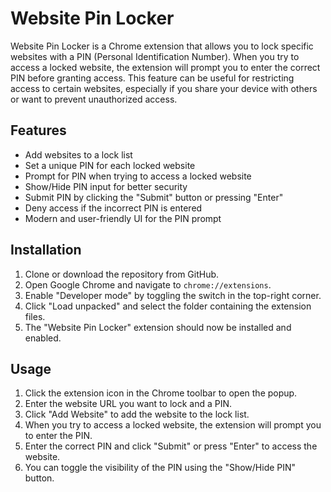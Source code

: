 # Website Pin Locker

Website Pin Locker is a Chrome extension that allows you to lock specific websites with a PIN (Personal Identification Number). When you try to access a locked website, the extension will prompt you to enter the correct PIN before granting access. This feature can be useful for restricting access to certain websites, especially if you share your device with others or want to prevent unauthorized access.

## Features

- Add websites to a lock list
- Set a unique PIN for each locked website
- Prompt for PIN when trying to access a locked website
- Show/Hide PIN input for better security
- Submit PIN by clicking the "Submit" button or pressing "Enter"
- Deny access if the incorrect PIN is entered
- Modern and user-friendly UI for the PIN prompt

## Installation

1. Clone or download the repository from GitHub.
2. Open Google Chrome and navigate to `chrome://extensions`.
3. Enable "Developer mode" by toggling the switch in the top-right corner.
4. Click "Load unpacked" and select the folder containing the extension files.
5. The "Website Pin Locker" extension should now be installed and enabled.

## Usage

1. Click the extension icon in the Chrome toolbar to open the popup.
2. Enter the website URL you want to lock and a PIN.
3. Click "Add Website" to add the website to the lock list.
4. When you try to access a locked website, the extension will prompt you to enter the PIN.
5. Enter the correct PIN and click "Submit" or press "Enter" to access the website.
6. You can toggle the visibility of the PIN using the "Show/Hide PIN" button.
